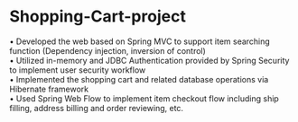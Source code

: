 # Shopping-Cart-project
•	Developed the web based on Spring MVC to support item searching function (Dependency injection, inversion of control)  
•	Utilized in-memory and JDBC Authentication provided by Spring Security to implement user security workflow  
•	Implemented the shopping cart and related database operations via Hibernate framework  
•	Used Spring Web Flow to implement item checkout flow including ship filling, address billing and order reviewing, etc.  
